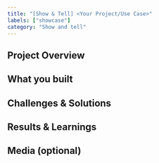 ```yaml
---
title: "[Show & Tell] <Your Project/Use Case>"
labels: ["showcase"]
category: "Show and tell"
---
```


## Project Overview

<!-- Describe your EdgeSentinel project or use case -->

## What you built

<!-- Tell us about:
- What sensors/modules you're using
- How you're integrating EdgeSentinel
- Your specific application/industry
- Any custom modifications or extensions
-->

## Challenges & Solutions

<!-- Share any challenges you faced and how you solved them -->

## Results & Learnings

<!-- What were the outcomes? What did you learn? Any tips for others? -->

## Media (optional)

<!-- Feel free to share photos, diagrams, videos, or links to your project -->
